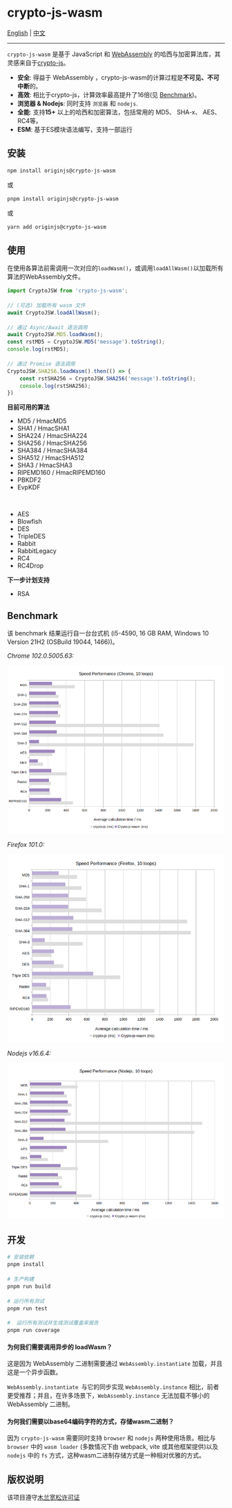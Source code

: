 # crypto-js-wasm

[English](README.md) | [中文](README-CN.md)

---

`crypto-js-wasm` 是基于 JavaScript 和 [WebAssembly](https://webassembly.org/) 的哈西与加密算法库，其灵感来自于[crypto-js](https://github.com/brix/crypto-js)。

- **安全**: 得益于 WebAssembly ，crypto-js-wasm的计算过程是**不可见、不可中断**的。
- **高效**: 相比于crypto-js，计算效率最高提升了16倍(见 [Benchmark](https://originjs.org/WASM-benchmark/#/))。
- **浏览器 & Nodejs**: 同时支持 `浏览器` 和 `nodejs`.
- **全能**: 支持**15+** 以上的哈西和加密算法，包括常用的 MD5、 SHA-x、 AES、RC4等。
- **ESM**: 基于ES模块语法编写，支持一部运行



## 安装

```bash
npm install originjs@crypto-js-wasm
```

或

```bash
pnpm install originjs@crypto-js-wasm
```

或

```bash
yarn add originjs@crypto-js-wasm
```



## 使用

在使用各算法前需调用一次对应的`loadWasm()`，或调用`loadAllWasm()`以加载所有算法的WebAssembly文件。



```javascript
import CryptoJSW from 'crypto-js-wasm';

// (可选) 加载所有 wasm 文件
await CryptoJSW.loadAllWasm();

// 通过 Async/Await 语法调用
await CryptoJSW.MD5.loadWasm();
const rstMD5 = CryptoJSW.MD5('message').toString();
console.log(rstMD5);

// 通过 Promise 语法调用
CryptoJSW.SHA256.loadWasm().then(() => {
    const rstSHA256 = CryptoJSW.SHA256('message').toString();
    console.log(rstSHA256);
})
```



**目前可用的算法**

- MD5 / HmacMD5
- SHA1 / HmacSHA1
- SHA224 / HmacSHA224
- SHA256 / HmacSHA256
- SHA384 / HmacSHA384
- SHA512 / HmacSHA512
- SHA3 / HmacSHA3
- RIPEMD160 / HmacRIPEMD160
- PBKDF2
- EvpKDF

<br>

- AES
- Blowfish
- DES
- TripleDES
- Rabbit
- RabbitLegacy
- RC4
- RC4Drop



**下一步计划支持**

- RSA



## Benchmark

该 benchmark 结果运行自一台台式机 (i5-4590, 16 GB RAM, Windows 10 Version 21H2 (OSBuild 19044, 1466))。



*Chrome 102.0.5005.63:*

![benchmark_chrome](benchmark/benchmark_chrome.png)



*Firefox 101.0:*

![benchmark_firefox](benchmark/benchmark_firefox.png)



*Nodejs v16.6.4:*

![nodejs](benchmark/benchmark_nodejs.png)



## 开发

```bash
# 安装依赖
pnpm install

# 生产构建
pnpm run build

# 运行所有测试
pnpm run test

#  运行所有测试并生成测试覆盖率报告
pnpm run coverage
```



#### 为何我们需要调用异步的 loadWasm？

这是因为 WebAssembly 二进制需要通过 `WebAssembly.instantiate` 加载，并且这是一个异步函数。

`WebAssembly.instantiate `与它的同步实现 `WebAssembly.instance` 相比，前者更受推荐；并且，在许多场景下，`WebAssembly.instance` 无法加载不够小的 WebAssembly 二进制。



#### 为何我们需要以base64编码字符的方式，存储wasm二进制？

因为 `crypto-js-wasm` 需要同时支持 `browser` 和 `nodejs` 两种使用场景。相比与 `browser` 中的 `wasm loader` (多数情况下由 webpack, vite 或其他框架提供)以及 `nodejs` 中的 `fs` 方式，这种wasm二进制存储方式是一种相对优雅的方式。



## 版权说明

该项目遵守[木兰宽松许可证](LICENSE)
